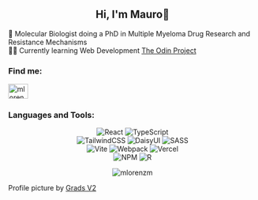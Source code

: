 <h2 align="center"> Hi, I'm Mauro💫</h2>

🔬 Molecular Biologist doing a PhD in Multiple Myeloma Drug Research and Resistance Mechanisms <br>
👨‍💻 Currently learning Web Development 
[The Odin Project](https://www.theodinproject.com/)

<h3 align="left">Find me:</h3>
<p align="left">
<a href="https://linkedin.com/in/mlorenzomohamed" target="blank"><img align="center" src="https://raw.githubusercontent.com/rahuldkjain/github-profile-readme-generator/master/src/images/icons/Social/linked-in-alt.svg" alt="mlorenzomohamed" height="30" width="40" /></a>
</p>

<h3 align="left">Languages and Tools:</h3>

<div align='center'>
 
 ![React](https://img.shields.io/badge/react-%2320232a.svg?style=for-the-badge&logo=react&logoColor=%2361DAFB) ![TypeScript](https://img.shields.io/badge/typescript-%23007ACC.svg?style=for-the-badge&logo=typescript&logoColor=white) </br>
 ![TailwindCSS](https://img.shields.io/badge/tailwindcss-%2338B2AC.svg?style=for-the-badge&logo=tailwind-css&logoColor=white) ![DaisyUI](https://img.shields.io/badge/daisyui-5A0EF8?style=for-the-badge&logo=daisyui&logoColor=white) ![SASS](https://img.shields.io/badge/SASS-hotpink.svg?style=for-the-badge&logo=SASS&logoColor=white)</br>
 ![Vite](https://img.shields.io/badge/vite-%23646CFF.svg?style=for-the-badge&logo=vite&logoColor=white) ![Webpack](https://img.shields.io/badge/webpack-%238DD6F9.svg?style=for-the-badge&logo=webpack&logoColor=black) ![Vercel](https://img.shields.io/badge/vercel-%23000000.svg?style=for-the-badge&logo=vercel&logoColor=white)</br>
 ![NPM](https://img.shields.io/badge/NPM-%23CB3837.svg?style=for-the-badge&logo=npm&logoColor=white) ![R](https://img.shields.io/badge/r-%23276DC3.svg?style=for-the-badge&logo=r&logoColor=white)</br>
</div>


<p align='center'><img align="center" src="https://github-readme-stats.vercel.app/api/top-langs?username=mlorenzm&show_icons=true&locale=en&layout=compact" alt="mlorenzm" /></p>



Profile picture by [Grads V2](https://www.charco.design/grads-v2)
